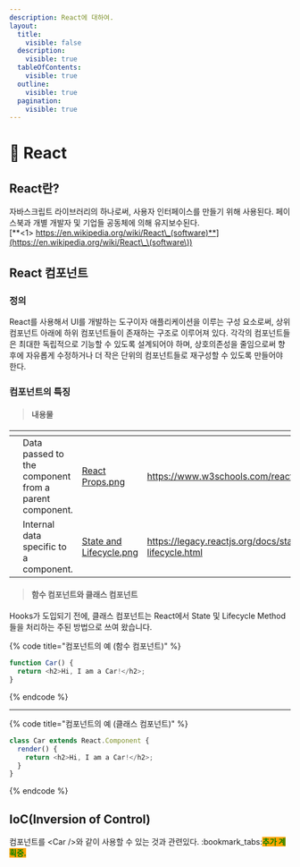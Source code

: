 ```yaml
---
description: React에 대하여.
layout:
  title:
    visible: false
  description:
    visible: true
  tableOfContents:
    visible: true
  outline:
    visible: true
  pagination:
    visible: true
---
```


# 📘 React

## React란?

&#x20; 자바스크립트 라이브러리의 하나로써, 사용자 인터페이스를 만들기 위해 사용된다. 페이스북과 개별 개발자 및 기업들 공동체에 의해 유지보수된다.\
[**<1> https://en.wikipedia.org/wiki/React\_(software)**](https://en.wikipedia.org/wiki/React\_\(software\))



## React 컴포넌트

### &#x20;정의

&#x20; React를 사용해서 UI를 개발하는 도구이자 애플리케이션을 이루는 구성 요소로써, 상위 컴포넌트 아래에 하위 컴포넌트들이 존재하는 구조로 이루어져 있다. 각각의 컴포넌트들은 최대한 독립적으로 기능할 수 있도록 설계되어야 하며, 상호의존성을 줄임으로써 향후에 자유롭게 수정하거나 더 작은 단위의 컴포넌트들로 재구성할 수 있도록 만들어야 한다.



### &#x20;컴포넌트의 특징

> #### 내용물

<table data-view="cards"><thead><tr><th></th><th></th><th data-hidden data-card-cover data-type="files"></th><th data-hidden data-card-target data-type="content-ref"></th></tr></thead><tbody><tr><td></td><td>Data passed to the component from a parent component.</td><td><a href="../../.gitbook/assets/React Props.png">React Props.png</a></td><td><a href="https://www.w3schools.com/react/react_props.asp">https://www.w3schools.com/react/react_props.asp</a></td></tr><tr><td></td><td>Internal data specific to a component.</td><td><a href="../../.gitbook/assets/State and Lifecycle.png">State and Lifecycle.png</a></td><td><a href="https://legacy.reactjs.org/docs/state-and-lifecycle.html">https://legacy.reactjs.org/docs/state-and-lifecycle.html</a></td></tr></tbody></table>

> #### 함수 컴포넌트와 클래스 컴포넌트

&#x20; Hooks가 도입되기 전에, 클래스 컴포넌트는 React에서 State 및 Lifecycle Method들을 처리하는 주된 방법으로 쓰여 왔습니다.



{% code title="컴포넌트의 예 (함수 컴포넌트)" %}
```javascript
function Car() {
  return <h2>Hi, I am a Car!</h2>;
}
```
{% endcode %}

***



{% code title="컴포넌트의 예 (클래스 컴포넌트)" %}
```javascript
class Car extends React.Component {
  render() {
    return <h2>Hi, I am a Car!</h2>;
  }
}
```
{% endcode %}



## IoC(Inversion of Control)

&#x20; 컴포넌트를 \<Car />와 같이 사용할 수 있는 것과 관련있다. :bookmark\_tabs:<mark style="color:green;background-color:orange;">**추가 계획중.**</mark>
